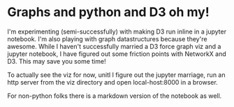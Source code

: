 # Graphs and python and D3 oh my!

I'm experimenting (semi-successfully) with making D3 run inline in a jupyter notebook.  I'm also playing with graph datastructures because they're awesome.  While I haven't successfully married a D3 force graph viz and a jupyter notebook, I have figured out some friction points with NetworkX and D3.  This may save you some time!  

To actually see the viz for now, unitl  I figure out the jupyter marriage, run an http server from the viz directory and open local-host:8000 in a browser.   

For non-python folks there is a markdown version of the notebook as well.